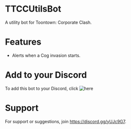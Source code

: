 # TTCCUtilsBot
A utility bot for Toontown: Corporate Clash.

# Features
- Alerts when a Cog invasion starts.

# Add to your Discord
To add this bot to your Discord, click ![here](https://discordapp.com/oauth2/authorize?client_id=468210751824461844&scope=bot&permissions=511040)

# Support
For support or suggestions, join https://discord.gg/yUJc9G7.
